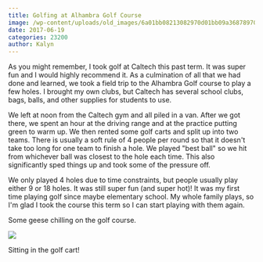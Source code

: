 ```yaml
---
title: Golfing at Alhambra Golf Course
image: /wp-content/uploads/old_images/6a01bb08213082970d01bb09a36878970d-pi.jpg
date: 2017-06-19
categories: 23200
author: Kalyn
---
```


As you might remember, I took golf at Caltech this past term. It was super fun and I would highly recommend it. As a culmination of all that we had done and learned, we took a field trip to the Alhambra Golf course to play a few holes. I brought my own clubs, but Caltech has several school clubs, bags, balls, and other supplies for students to use.

We left at noon from the Caltech gym and all piled in a van. After we got there, we spent an hour at the driving range and at the practice putting green to warm up. We then rented some golf carts and split up into two teams. There is usually a soft rule of 4 people per round so that it doesn't take too long for one team to finish a hole. We played "best ball" so we hit from whichever ball was closest to the hole each time. This also significantly sped things up and took some of the pressure off.

We only played 4 holes due to time constraints, but people usually play either 9 or 18 holes. It was still super fun (and super hot)! It was my first time playing golf since maybe elementary school. My whole family plays, so I'm glad I took the course this term so I can start playing with them again.

Some geese chilling on the golf course.


![](/old_images/6a01bb08213082970d01b7c9005ad6970b-pi.jpg)

Sitting in the golf cart!


